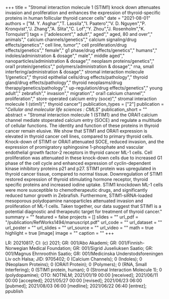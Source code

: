 +++
title = "Stromal interaction molecule 1 (STIM1) knock down attenuates invasion and proliferation and enhances the expression of thyroid-specific proteins in human follicular thyroid cancer cells"
date = "2021-08-01"
authors = ["M. Y. Asghar","T. Lassila","I. Paatero","V. D. Nguyen","P. Kronqvist","J. Zhang","A. Slita","C. Lof","Y. Zhou","J. Rosenholm","K. Tornquist"]
tags = ["adolescent"," adult"," aged"," aged, 80 and over"," animals"," calcium channels/genetics"," calcium signaling/drug effects/genetics"," cell line, tumor"," cell proliferation/drug effects/genetics"," female"," g1 phase/drug effects/genetics"," humans"," indoles/administration & dosage"," male"," middle aged"," nanoparticles/administration & dosage"," neoplasm proteins/genetics"," orai1 protein/genetics"," polymers/administration & dosage"," rna, small interfering/administration & dosage"," stromal interaction molecule 1/genetics"," thyroid epithelial cells/drug effects/pathology"," thyroid gland/drug effects/pathology"," thyroid neoplasms/drug therapy/genetics/pathology"," up-regulation/drug effects/genetics"," young adult"," zebrafish"," invasion"," migration"," orai1 calcium channel"," proliferation"," store-operated calcium entry (soce)"," stromal interaction molecule 1 (stim1)"," thyroid cancer"]
publication_types = ["2"]
publication = "_Cellular and molecular life sciences : CMLS_"
publication_short = ""
abstract = "Stromal interaction molecule 1 (STIM1) and the ORAI1 calcium channel mediate stoperated calcium entry (SOCE) and regulate a multitude of cellular functions. The identity and function of these proteins in thyroid cancer remain elusive. We show that STIM1 and ORAI1 expression is elevated in thyroid cancer cell lines, compared to primary thyroid cells. Knock-down of STIM1 or ORAI1 attenuated SOCE, reduced invasion, and the expression of promigratory sphingosine 1-phosphate and vascular endothelial growth factor-2 receptors in thyroid cancer ML-1 cells. Cell proliferation was attenuated in these knock-down cells due to increased G1 phase of the cell cycle and enhanced expression of cyclin-dependent kinase inhibitory proteins p21 and p27. STIM1 protein was upregulated in thyroid cancer tissue, compared to normal tissue. Downregulation of STIM1 restored expression of thyroid stimulating hormone receptor, thyroid specific proteins and increased iodine uptake. STIM1 knockdown ML-1 cells were more susceptible to chemotherapeutic drugs, and significantly reduced tumor growth in Zebrafish. Furthermore, STIM1-siRNA-loaded mesoporous polydopamine nanoparticles attenuated invasion and proliferation of ML-1 cells. Taken together, our data suggest that STIM1 is a potential diagnostic and therapeutic target for treatment of thyroid cancer."
summary = ""
featured = false
projects = []
slides = ""
url_pdf = "/publication/RefWorks1494/manuscript.pdf"
url_code = ""
url_dataset = ""
url_poster = ""
url_slides = ""
url_source = ""
url_video = ""
math = true
highlight = true
[image]
image = ""
caption = ""
+++

LR: 20210817; CI: (c) 2021; GR: 001/Abo Akademi; GR: 001/Finnish-Norwegian Medical Foundation; GR: 001/Sigrid Juseliuksen Saatio; GR: 001/Magnus Ehrnroothin Saatio; GR: 001/Medicinska Understodsforeningen Liv och Halsa; JID: 9705402; 0 (Calcium Channels); 0 (Indoles); 0 (Neoplasm Proteins); 0 (ORAI1 Protein); 0 (Polymers); 0 (RNA, Small Interfering); 0 (STIM1 protein, human); 0 (Stromal Interaction Molecule 1); 0 (polydopamine); OTO: NOTNLM; 2021/01/19 00:00 [received]; 2021/06/11 00:00 [accepted]; 2021/05/27 00:00 [revised]; 2021/06/23 06:00 [pubmed]; 2021/08/03 06:00 [medline]; 2021/06/22 06:40 [entrez]; ppublish

